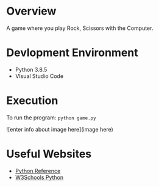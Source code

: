 # Overview
A game where you play Rock, Scissors with the Computer.


# Devlopment Environment

* Python 3.8.5
* VIsual Studio Code

# Execution

To run the program: `python game.py`

![enter info about image here](image here)

# Useful Websites

* [Python Reference](https://docs.python.org/3.8/library/index.html)
* [W3Schools Python](https://www.w3schools.com/python/default.asp)
